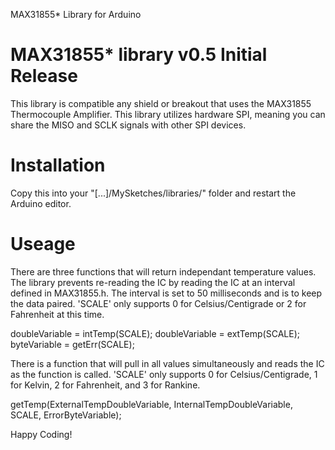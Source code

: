 MAX31855* Library for Arduino

MAX31855* library v0.5 Initial Release
================================
This library is compatible any shield or breakout that uses the MAX31855 Thermocouple Amplifier.
This library utilizes hardware SPI, meaning you can share the MISO and SCLK signals with other SPI devices.

Installation
==============
Copy this into your "[...]/MySketches/libraries/" folder and restart the Arduino editor.


Useage
==============
There are three functions that will return independant temperature values.
The library prevents re-reading the IC by reading the IC at an interval defined in MAX31855.h.
The interval is set to 50 milliseconds and is to keep the data paired. 
'SCALE' only supports 0 for Celsius/Centigrade or 2 for Fahrenheit at this time.

doubleVariable = intTemp(SCALE);
doubleVariable = extTemp(SCALE);
byteVariable = getErr(SCALE);

There is a function that will pull in all values simultaneously and reads the IC as the function is called.
'SCALE' only supports 0 for Celsius/Centigrade, 1 for Kelvin, 2 for Fahrenheit, and 3 for Rankine.

 getTemp(ExternalTempDoubleVariable, InternalTempDoubleVariable, SCALE, ErrorByteVariable);

Happy Coding!
